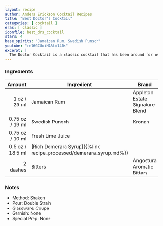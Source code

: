 ```yaml
---
layout: recipe
author: Anders Erickson Cocktail Recipes
title: "Best Doctor's Cocktail"
categories: [ cocktail ]
eras: [ classic ]
iconfile: best_drs_cocktail
stars: 4
base_spirits: "Jamaican Rum, Swedish Punsch"
youtube: "re76GCUoiH4&t=140s"
excerpt: |
  The Doctor Cocktail is a classic cocktail that has been around for over a century. It's a simple yet refreshing drink that's perfect for any occasion.
---
```


### Ingredients

|   Amount | Ingredient                                               | Brand                           |
| -------: | -------------------------------------------------------- | ------------------------------- |
|     1 oz / 25 ml | Jamaican Rum                                             | Appleton Estate Signature Blend |
|  0.75 oz / 19 ml | Swedish Punsch                                           | Kronan                          |
|  0.75 oz / 19 ml | Fresh Lime Juice                                         |                                 |
|   0.5 oz / 18.5 ml | [Rich Demerara Syrup]({%link recipe_processed/demerara_syrup.md%}) |                                 |
| 2 dashes | Bitters                                                  | Angostura Aromatic Bitters      |

### Notes

- Method: Shaken
- Pour: Double Strain
- Glassware: Coupe
- Garnish: None
- Special Prep: None
